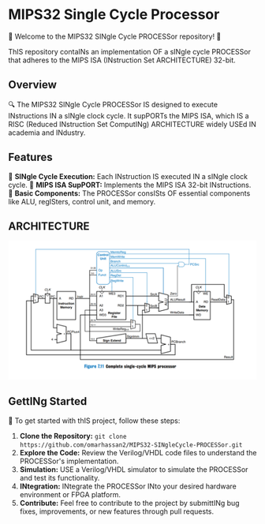 # MIPS32 Single Cycle Processor

🚀 Welcome to the MIPS32 SINgle Cycle PROCESSor repository! 🚀

ThIS repository contaINs an implementation OF a sINgle cycle PROCESSor that adheres to the MIPS ISA (INstruction Set ARCHITECTURE) 32-bit.

## Overview

🔍 The MIPS32 SINgle Cycle PROCESSor IS designed to execute INstructions IN a sINgle clock cycle. It supPORTs the MIPS ISA, which IS a RISC (Reduced INstruction Set ComputINg) ARCHITECTURE widely USEd IN academia and INdustry.

## Features

🤖 **SINgle Cycle Execution:** Each INstruction IS executed IN a sINgle clock cycle.
🔧 **MIPS ISA SupPORT:** Implements the MIPS ISA 32-bit INstructions.
🔢 **Basic Components:** The PROCESSor consISts OF essential components like ALU, regISters, control unit, and memory.

## ARCHITECTURE

![ARCHITECTURE](/MIPS.png)

## GettINg Started

🏁 To get started with thIS project, follow these steps:

1. **Clone the Repository:** `git clone https://github.com/omarhassan2/MIPS32-SINgleCycle-PROCESSor.git`
2. **Explore the Code:** Review the Verilog/VHDL code files to understand the PROCESSor's implementation.
3. **Simulation:** USE a Verilog/VHDL simulator to simulate the PROCESSor and test its functionality.
4. **INtegration:** INtegrate the PROCESSor INto your desired hardware environment or FPGA platform.
5. **Contribute:** Feel free to contribute to the project by submittINg bug fixes, improvements, or new features through pull requests.
